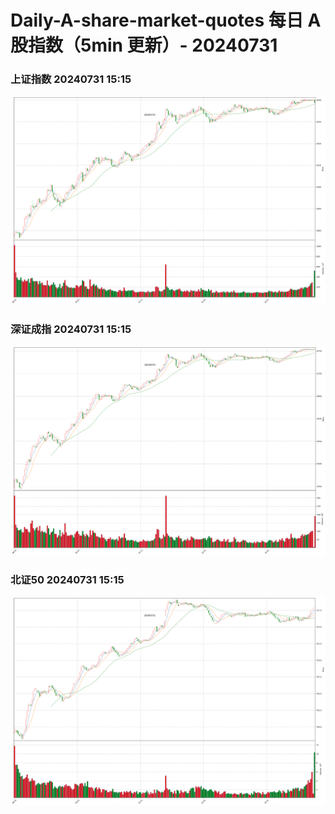 
# Daily-A-share-market-quotes 每日 A 股指数（5min 更新）- 20240731

### 上证指数 20240731 15:15
![](./fig/2024/7/20240731-sh000001.png)

### 深证成指 20240731 15:15
![](./fig/2024/7/20240731-sz399001.png)

### 北证50 20240731 15:15
![](./fig/2024/7/20240731-bj899050.png)
